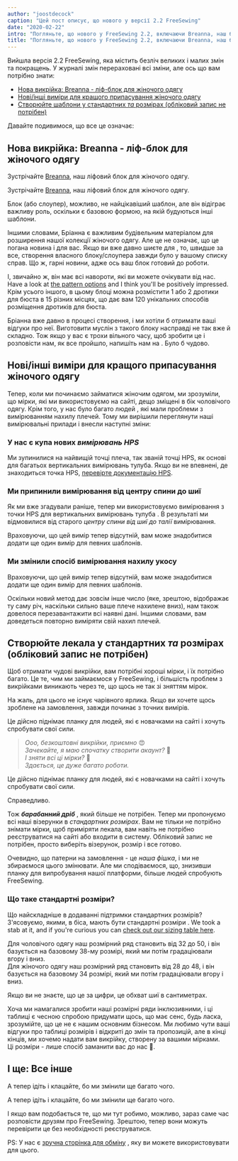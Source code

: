 ```yaml
---
author: "joostdecock"
caption: "Цей пост описує, що нового у версії 2.2 FreeSewing"
date: "2020-02-22"
intro: "Погляньте, що нового у FreeSewing 2.2, включаючи Breanna, наш блок ліфів для жіночого одягу"
title: "Погляньте, що нового у FreeSewing 2.2, включаючи Breanna, наш блок ліфів для жіночого одягу"
---
```


Вийшла версія 2.2 FreeSewing, яка містить безліч великих і малих змін та покращень. У журналі змін [](https://github.com/freesewing/freesewing/blob/develop/CHANGELOG.md) перераховані всі зміни, але ось що вам потрібно знати:

 - [Нова викрійка: Breanna - ліф-блок для жіночого одягу](#new-pattern-breanna-is-a-bodice-block-for-womenswear)
 - [Нові/інші виміри для кращого припасування жіночого одягу](#newdifferent-measurements-to-better-suit-womenswear)
 - [Створюйте шаблони у стандартних *та* розмірах (обліковий запис не потрібен)](#generate-patterns-in-standard-sizes-no-account-required)

Давайте подивимося, що все це означає:

## Нова викрійка: Breanna - ліф-блок для жіночого одягу

Зустрічайте [Breanna](/designs/breanna/), наш ліфовий блок для жіночого одягу.

Зустрічайте [Breanna](/designs/breanna/), наш ліфовий блок для жіночого одягу.

Блок (або слоупер), можливо, не найцікавіший шаблон, але він відіграє важливу роль, оскільки є базовою формою, на якій будуються інші шаблони.

Іншими словами, Бріанна є важливим будівельним матеріалом для розширення нашої колекції жіночого одягу. Але це не означає, що це погана новина і для вас. Якщо ви вже давно шиєте для , то, швидше за все, створення власного блоку/слоупера завжди було у вашому списку справ. Що ж, гарні новини, адже ось ваш блок готовий до роботи.

І, звичайно ж, він має всі навороти, які ви можете очікувати від нас. Have a look at [the pattern options](/docs/designs/breanna/options/) and I think you'll be positively impressed. Крім усього іншого, в цьому блоці можна розмістити 1 або 2 дротики для бюста в 15 різних місцях, що дає вам 120 унікальних способів розміщення дротиків для бюста.

Бріанна вже давно в процесі створення, і ми хотіли б отримати ваші відгуки про неї. Виготовити муслін з такого блоку насправді не так вже й складно. Тож якщо у вас є трохи вільного часу, щоб зробити це і розповісти нам, як все пройшло, напишіть нам на . Було б чудово.


## Нові/інші виміри для кращого припасування жіночого одягу

Тепер, коли ми починаємо займатися жіночим одягом, ми зрозуміли, що мірки, які ми використовуємо на сайті, дещо зміщені в бік чоловічого одягу. Крім того, у нас було багато людей , які мали проблеми з вимірюванням нахилу плечей. Тому ми вирішили переглянути наші вимірювальні прилади і внесли наступні зміни:

### У нас є купа нових *вимірювань HPS*

Ми зупинилися на найвищій точці плеча, так званій точці HPS, як основі для багатьох вертикальних вимірювань тулуба. Якщо ви не впевнені, де знаходиться точка HPS, [перевірте документацію HPS](/docs/measurements/hps/).

### Ми припинили вимірювання від центру спини до шиї

Як ми вже згадували раніше, тепер ми використовуємо вимірювання з точки HPS для вертикальних вимірювань тулуба . В результаті ми відмовилися від старого *центру спини від шиї до талії* вимірювання.

Враховуючи, що цей вимір тепер відсутній, вам може знадобитися додати ще один вимір для певних шаблонів.

### Ми змінили спосіб вимірювання нахилу укосу

Враховуючи, що цей вимір тепер відсутній, вам може знадобитися додати ще один вимір для певних шаблонів.

Оскільки новий метод дає зовсім інше число (яке, зрештою, відображає ту саму річ, наскільки сильно ваше плече нахилене вниз), нам також довелося перезавантажити всі наявні дані. Іншими словами, вам доведеться повторно виміряти свій нахил плечей.

## Створюйте лекала у стандартних *та* розмірах (обліковий запис не потрібен)

Щоб отримати чудові викрійки, вам потрібні хороші мірки, і їх потрібно багато. Це те, чим ми займаємося у FreeSewing, і більшість проблем з викрійками виникають через те, що щось не так зі зняттям мірок.

На жаль, для цього не існує чарівного ярлика. Якщо ви хочете щось зроблене на замовлення, завжди починає з точних вимірів.

Це дійсно піднімає планку для людей, які є новачками на сайті і хочуть спробувати свої сили.

> *Ооо, безкоштовні викрійки, приємно* 😍  
> *Зачекайте, я маю спочатку створити акаунт?* 🤔  
> *І зняти всі ці мірки?* 😬  
> *Здається, це дуже багато роботи.*

Це дійсно піднімає планку для людей, які є новачками на сайті і хочуть спробувати свої сили.

Справедливо.

Тож __*барабанний дріб*__ , який більше не потрібен. Тепер ми пропонуємо всі наші візерунки в *стандартних розмірах*. Вам не тільки не потрібно знімати мірки, щоб приміряти лекала, вам навіть не потрібно реєструватися на сайті або входити в систему. Обліковий запис не потрібен, просто виберіть візерунок, розмір і все готово.

Очевидно, що патерни на замовлення - це *наша фішка*, і ми не збираємося цього змінювати. Але ми сподіваємося, що, знизивши планку для випробування нашої платформи, більше людей спробують FreeSewing.

### Що таке стандартні розміри?

Що найскладніше в додаванні підтримки стандартних розмірів? З'ясовуємо, якими, в біса, мають бути стандартні розміри . We took a stab at it, and if you're curious you can [check out our sizing table here](/sizes/).

Для чоловічого одягу наш розмірний ряд становить від 32 до 50, і він базується на базовому 38-му розмірі, який ми потім градаціювали вгору і вниз.  
Для жіночого одягу наш розмірний ряд становить від 28 до 48, і він базується на базовому 34 розмірі, який ми потім градаціювали вгору і вниз.

<Note>

Якщо ви не знаєте, що це за цифри, це обхват шиї в сантиметрах.

</Note>

Хоча ми намагалися зробити наші розмірні ряди інклюзивними, і ці таблиці є чесною спробою придумати щось, що має сенс, будь ласка, зрозумійте, що це не є нашим основним бізнесом. Ми любимо чути ваші відгуки про таблиці розмірів і відкриті до змін та пропозицій, але в кінці кінців, ми хочемо надати вам викрійку, створену за вашими мірками.  
Ці розміри - лише спосіб заманити вас до нас 🤫.


## І ще: Все інше

А тепер ідіть і клацайте, бо ми змінили ще багато чого.

А тепер ідіть і клацайте, бо ми змінили ще багато чого.

І якщо вам подобається те, що ми тут робимо, можливо, зараз саме час розповісти друзям про FreeSewing. Зрештою, тепер вони можуть перевірити це без необхідності реєструватися.

PS: У нас є [зручна сторінка для обміну](/share/) , яку ви можете використовувати для цього.




